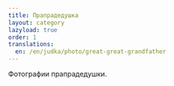 ```yaml
---
title: Прапрадедушка
layout: category
lazyload: true
order: 1
translations:
  en: /en/judka/photo/great-great-grandfather
---
```

Фотографии прапрадедушки.
